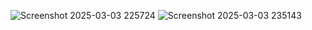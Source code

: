 ![Screenshot 2025-03-03 225724](https://github.com/user-attachments/assets/86d53958-5b55-4a5d-96a2-6b95c8b628fd)
![Screenshot 2025-03-03 235143](https://github.com/user-attachments/assets/a72e927b-019d-46c9-a8ad-4139166641cf)
